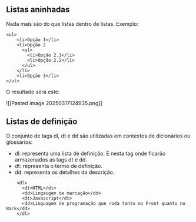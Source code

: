 
## Listas aninhadas

Nada mais são do que listas dentro de listas. Exemplo:

```
<ul>
    <li>Opção 1</li>
    <li>Opção 2
      <ul>
        <li>Opção 2.1</li>
        <li>Opção 2.2</li>
      </ul>
    </li>
    <li>Opção 3</li>
</ul>
```

O resultado será este:

![[Pasted image 20250317124935.png]]

## Listas de definição

O conjunto de tags  dl, dt e dd são utilizadas em contextos de dicionários ou glossários:

- dl:  representa uma lista de definição. É nesta tag onde ficarão armazenados as tags dt e dd.
- dt: representa o termo de definição.
- dd: representa os detalhes da descrição.

```
    <dl>
      <dt>HTML</dt>
      <dd>Lingaugem de marcação</dd>
      <dt>Javascript</dt>
      <dd>Linguagem de programação que roda tanto no Front quanto no Back</dd>
    </dl>
```

